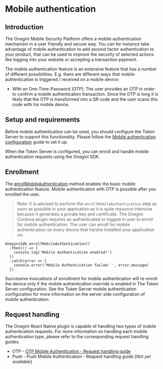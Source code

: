 # Mobile authentication

## Introduction

The Onegini Mobile Security Platform offers a mobile authentication mechanism in a user friendly and secure way. You can for instance take advantage of mobile authentication to add second factor authentication to your product, that can be used to improve the security of selected actions like logging into your website or accepting a transaction payment.

The mobile authentication feature is an extensive feature that has a number of different possibilities. E.g. there are different ways that mobile authentication is triggered / received on a mobile device:

- With an One-Time-Password (OTP); The user provides an OTP in order to confirm a mobile authentication transaction. Since the OTP is long it is likely that the OTP is transformed into a QR code and the user scans this code with his mobile device.

## Setup and requirements

Before mobile authentication can be used, you should configure the Token Server to support this functionality. Please follow the [Mobile authentication configuration](https://docs.onegini.com/msp/stable/token-server/topics/mobile-apps/mobile-authentication/mobile-authentication.html) guide to set it up.

When the Token Server is configured, you can enroll and handle mobile authentication requests using the Onegini SDK.

## Enrollment

The [enrollMobileAuthentication](../reference-guides/enrollMobileAuthentication.md) method enables the basic mobile authentication feature. Mobile authentication with OTP is possible after you enrolled the user.

> Note: It is advised to perform the `enrollMobileAuthentication` step as soon as possible in your application as it is quite resource intensive because it generates a private key and certificate. The Onegini Cordova plugin requires an authenticated or logged in user to enroll for mobile authentication. The user can enroll for mobile authentication on every device that he/she installed your application on.
```
OneginiSdk.enrollMobileAuthentication()
  .then(() => {
    console.log('Mobile Authentication enabled!')
  })
  .catch(error => {
    console.error('Mobile Authentication failed: ', error.message)
  })
```
Successive invocations of enrollment for mobile authentication will re-enroll the device only if the mobile authentication override is enabled in The Token Server configuration. See the Token Server mobile authentication configuration for more information on the server side configuration of mobile authentication.

## Request handling
The Onegini React Native plugin is capable of handling two types of mobile authentication requests. For more information on handling each mobile authentication type, please refer to the corresponding request handling guides.

- OTP - [OTP Mobile Authentication - Request handling guide](9-1-mobile-authentication-with-otp.md)
- Push - Push Mobile Authentication - Request handling guide [_Not yet available_]
